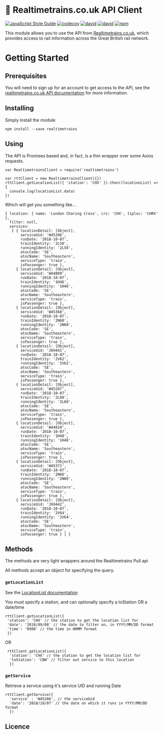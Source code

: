 # 🚆 Realtimetrains.co.uk API Client
[![JavaScript Style Guide](https://img.shields.io/badge/code_style-standard-brightgreen.svg)](https://standardjs.com) [![codecov](https://codecov.io/gh/naxxfish/realtimetrains-api/branch/master/graph/badge.svg)](https://codecov.io/gh/naxxfish/realtimetrains-api)
[![david](https://david-dm.org/naxxfish/realtimetrains-api.svg)](https://david-dm.org/naxxfish/realtimetrains-api.svg)
[![david](https://david-dm.org/naxxfish/realtimetrains-api/dev-status.svg)](https://david-dm.org/naxxfish/realtimetrains-api/dev-status.svg)
[![npm](https://badge.fury.io/js/realtimetrains-api.svg)](https://npmjs.com/naxxfish/realtimetrains-api)

This module allows you to use the API from [Realtimetrains.co.uk](https://realtimetrains.co.uk), which provides access to rail information across the Great British rail network.

# Getting Started

## Prerequisites
You will need to sign up for an account to get access to the API, see the [realtimetrains.co.uk API documentation](http://www.realtimetrains.co.uk/api) for more information.  

## Installing

Simply install the module

    npm install --save realtimetrains


## Using

The API is Promises based and, in fact, is a thin wrapper over some Axios requests.  

```
var RealtimetrainsClient = require('realtimetrains')

var rttClient = new RealtimetrainsClient({})
rttClient.getLocationList({ 'station': 'CHX' }).then((locationList) => {
  console.log(locationList.data)
})

```
Which will get you something like...
```
{ location: { name: 'London Charing Cross', crs: 'CHX', tiploc: 'CHRX' },
  filter: null,
  services:
   [ { locationDetail: [Object],
       serviceUid: 'W45286',
       runDate: '2018-10-07',
       trainIdentity: '2L58',
       runningIdentity: '2L58',
       atocCode: 'SE',
       atocName: 'Southeastern',
       serviceType: 'train',
       isPassenger: true },
     { locationDetail: [Object],
       serviceUid: 'W44809',
       runDate: '2018-10-07',
       trainIdentity: '1H46',
       runningIdentity: '1H46',
       atocCode: 'SE',
       atocName: 'Southeastern',
       serviceType: 'train',
       isPassenger: true },
     { locationDetail: [Object],
       serviceUid: 'W45368',
       runDate: '2018-10-07',
       trainIdentity: '2N60',
       runningIdentity: '2N60',
       atocCode: 'SE',
       atocName: 'Southeastern',
       serviceType: 'train',
       isPassenger: true },
     { locationDetail: [Object],
       serviceUid: 'J69441',
       runDate: '2018-10-07',
       trainIdentity: '2V62',
       runningIdentity: '2V62',
       atocCode: 'SE',
       atocName: 'Southeastern',
       serviceType: 'train',
       isPassenger: true },
     { locationDetail: [Object],
       serviceUid: 'W45287',
       runDate: '2018-10-07',
       trainIdentity: '2L60',
       runningIdentity: '2L60',
       atocCode: 'SE',
       atocName: 'Southeastern',
       serviceType: 'train',
       isPassenger: true },
     { locationDetail: [Object],
       serviceUid: 'W44810',
       runDate: '2018-10-07',
       trainIdentity: '1H48',
       runningIdentity: '1H48',
       atocCode: 'SE',
       atocName: 'Southeastern',
       serviceType: 'train',
       isPassenger: true },
     { locationDetail: [Object],
       serviceUid: 'W45371',
       runDate: '2018-10-07',
       trainIdentity: '2N66',
       runningIdentity: '2N66',
       atocCode: 'SE',
       atocName: 'Southeastern',
       serviceType: 'train',
       isPassenger: true },
     { locationDetail: [Object],
       serviceUid: 'J69442',
       runDate: '2018-10-07',
       trainIdentity: '2V64',
       runningIdentity: '2V64',
       atocCode: 'SE',
       atocName: 'Southeastern',
       serviceType: 'train',
       isPassenger: true } ] }
```
## Methods

The methods are very light wrappers around the Realtimetrains Pull api

All methods accept an object for specifying the query.

### ```getLocationList```
See the [LocationList documentation](http://www.realtimetrains.co.uk/api/pull/locationlist)

You must specify a station, and can optionally specify a toStation OR a date/time

    rttClient.getLocationList({
     'station': 'CHX' // the station to get the location list for
     'date': '2018/09/08' // the date to filter on, in YYYY/MM/DD format
     'time': '0900' // the time in HHMM format
     })

OR

     rttClient.getLocationList({
      'station': 'CHX' // the station to get the location list for
      'toStation': 'CBW' // filter out service to this location
      })

### ```getService```
Retrieve a service using it's service UID and running Date

    rttClient.getService({
      'service' : 'W45286', // the serviceUid
      'date': '2018/10/07' // the date on which it runs in YYYY/MM/DD format
      })

## Licence
